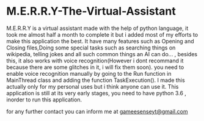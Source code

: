 # M.E.R.R.Y-The-Virtual-Assistant
M.E.R.R.Y is a virtual assistant made with the help of python language, it took me almost half a month to complete it but i added most of my efforts to make this application the best. It have many features such as Opening and Closing files,Doing some special tasks such as searching things on wikipedia, telling jokes and all such common things an AI can do... , besides this, it also works with voice recognition(However i dont recommand it because there are some glitches in it, i will fix them soon).
you need to enable voice recognition manually by going to the Run function in MainThread class and adding the function TaskExecution().
I made this actually only for my personal uses but i think anyone can use it.
This application is still at its very early stages, you need to have python 3.6 , inorder to run this application.

for any further contact you can inform me at gameesenseyt@gmail.com
